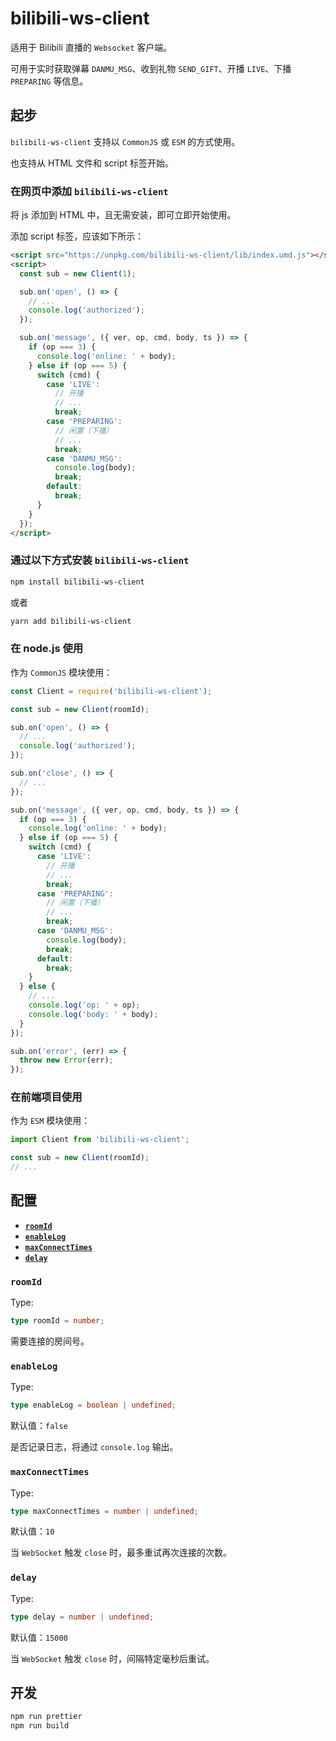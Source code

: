 # bilibili-ws-client

适用于 Bilibili 直播的 `Websocket` 客户端。

可用于实时获取弹幕 `DANMU_MSG`、收到礼物 `SEND_GIFT`、开播 `LIVE`、下播 `PREPARING` 等信息。

## 起步

`bilibili-ws-client` 支持以 `CommonJS` 或 `ESM` 的方式使用。

也支持从 HTML 文件和 script 标签开始。

### 在网页中添加 `bilibili-ws-client`

将 js 添加到 HTML 中，且无需安装，即可立即开始使用。

添加 script 标签，应该如下所示：

```html
<script src="https://unpkg.com/bilibili-ws-client/lib/index.umd.js"></script>
<script>
  const sub = new Client(1);

  sub.on('open', () => {
    // ...
    console.log('authorized');
  });

  sub.on('message', ({ ver, op, cmd, body, ts }) => {
    if (op === 3) {
      console.log('online: ' + body);
    } else if (op === 5) {
      switch (cmd) {
        case 'LIVE':
          // 开播
          // ...
          break;
        case 'PREPARING':
          // 闲置（下播）
          // ...
          break;
        case 'DANMU_MSG':
          console.log(body);
          break;
        default:
          break;
      }
    }
  });
</script>
```

### 通过以下方式安装 `bilibili-ws-client`

```bash
npm install bilibili-ws-client
```

或者

```bash
yarn add bilibili-ws-client
```

### 在 node.js 使用

作为 `CommonJS` 模块使用：

```js
const Client = require('bilibili-ws-client');

const sub = new Client(roomId);

sub.on('open', () => {
  // ...
  console.log('authorized');
});

sub.on('close', () => {
  // ...
});

sub.on('message', ({ ver, op, cmd, body, ts }) => {
  if (op === 3) {
    console.log('online: ' + body);
  } else if (op === 5) {
    switch (cmd) {
      case 'LIVE':
        // 开播
        // ...
        break;
      case 'PREPARING':
        // 闲置（下播）
        // ...
        break;
      case 'DANMU_MSG':
        console.log(body);
        break;
      default:
        break;
    }
  } else {
    // ...
    console.log('op: ' + op);
    console.log('body: ' + body);
  }
});

sub.on('error', (err) => {
  throw new Error(err);
});
```

### 在前端项目使用

作为 `ESM` 模块使用：

```js
import Client from 'bilibili-ws-client';

const sub = new Client(roomId);
// ...
```

## 配置

- **[`roomId`](#roomId)**
- **[`enableLog`](#enableLog)**
- **[`maxConnectTimes`](#maxConnectTimes)**
- **[`delay`](#delay)**

### `roomId`

Type:

```ts
type roomId = number;
```

需要连接的房间号。

### `enableLog`

Type:

```ts
type enableLog = boolean | undefined;
```

默认值：`false`

是否记录日志，将通过 `console.log` 输出。

### `maxConnectTimes`

Type:

```ts
type maxConnectTimes = number | undefined;
```

默认值：`10`

当 `WebSocket` 触发 `close` 时，最多重试再次连接的次数。

### `delay`

Type:

```ts
type delay = number | undefined;
```

默认值：`15000`

当 `WebSocket` 触发 `close` 时，间隔特定毫秒后重试。

## 开发

```bash
npm run prettier
npm run build
```
